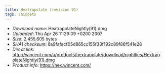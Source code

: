 ```yaml
---
title: Hextrapolate (revision 91)
tags: snippets
---
```


-   _Download name_: HextrapolateNightly(91).dmg
-   _Uploaded_: Thu Apr 26 11:29:09 +0200 2007
-   _Size_: 2,455,605 bytes
-   _SHA1 checksum_: 6a9fafacf05d865cc155f33f192c89f86f541e28
-   _Direct link_: <http://wincent.com/a/products/hextrapolate/download/nightlies/HextrapolateNightly(91).dmg>
-   _Product info_: <https://hex.wincent.com/>
